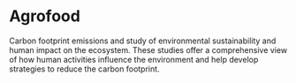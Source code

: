 # Agrofood
Carbon footprint emissions and study of environmental sustainability and human impact on the ecosystem. These studies offer a comprehensive view of how human activities influence the environment and help develop strategies to reduce the carbon footprint.
